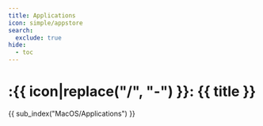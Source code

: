 ```yaml
---
title: Applications
icon: simple/appstore
search:
  exclude: true
hide:
  - toc
---
```


# :{{ icon|replace("/", "-") }}: {{ title }}

{{ sub_index("MacOS/Applications") }}
